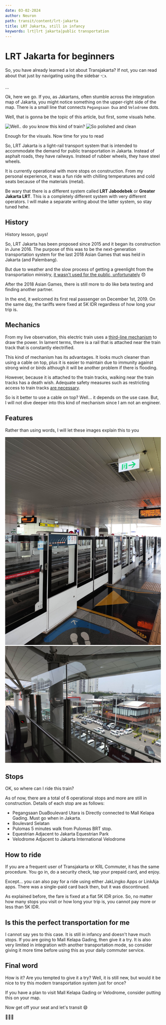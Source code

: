 ```yaml
---
date: 03-02-2024
author: Neuron
path: transit/content/lrt-jakarta
title: LRT Jakarta, still in infancy
keywords: lrt|lrt jakarta|public transportation
---
```


# LRT Jakarta for beginners

So, you have already learned a lot about Transjakarta? If not, you can read about that just by navigating using the sidebar 👈.

...

Ok, here we go. If you, as Jakartans, often stumble across the integration map of Jakarta, you might notice something on the upper-right side of the map. There is a small line that connects `Pegangsaan Dua` and `Velodrome` dots.

Well, that is gonna be the topic of this article, but first, some visuals hehe.

![Well.. do you know this kind of train?](https://cdn.antaranews.com/cache/1200x800/2023/11/07/InShot_20231107_142800691.jpg)
![So polished and clean](https://asset.kompas.com/crops/DEIKNkDv192Z3V715Mtt2JuDi08=/86x57:1013x675/750x500/data/photo/2019/12/01/5de2fe271ece1.jpg)

Enough for the visuals. Now time for you to read

So, LRT Jakarta is a light-rail transport system that is intended to accommodate the demand for public transportation in Jakarta. Instead of asphalt roads, they have railways. Instead of rubber wheels, they have steel wheels.

It is currently operational with more stops on construction. From my personal experience, it was a fun ride with chilling temperatures and cold seats because of the materials (metal).

Be wary that there is a different system called **LRT Jabodebek** or **Greater Jakarta LRT**. This is a completely different system with very different operators. I will make a separate writing about the latter system, so stay tuned hehe.

## History

History lesson, guys!

So, LRT Jakarta has been proposed since 2015 and it began its construction in June 2016. The purpose of this was to be the next-generation transportation system for the last 2018 Asian Games that was held in Jakarta (and Palembang).

But due to weather and the slow process of getting a greenlight from the transportation ministry, [it wasn't used for the public, unfortunately](https://www.cnbcindonesia.com/news/20180816124929-4-28934/gagalnya-lrt-jakarta-melayani-publik-di-asian-games-2018) 😞

After the 2018 Asian Games, there is still more to do like beta testing and finding another partner.

In the end, it welcomed its first real passenger on December 1st, 2019. On the same day, the tariffs were fixed at 5K IDR regardless of how long your trip is.

## Mechanics

From my live observation, this electric train uses a [third-line mechanism](https://adhi.co.id/pengaktifan-listrik-rel-lintasan-lrt-jabodebek/) to draw the power. In lament terms, there is a rail that is attached near the train track that is constantly electrified.

This kind of mechanism has its advantages. It looks much cleaner than using a cable on top, plus it is easier to maintain due to immunity against strong wind or birds although it will be another problem if there is flooding.

However, because it is attached to the train tracks, walking near the train tracks has a death wish. Adequate safety measures such as restricting access to train tracks [are necessary](https://www.railway-technology.com/features/overhead-lines-vs-third-rail-how-does-rail-electrification-work/?cf-view).

So is it better to use a cable on top? Well... it depends on the use case. But, I will not dive deeper into this kind of mechanism since I am not an engineer.

## Features

Rather than using words, I will let these images explain this to you

![The corridor of Pulomas station. It is guarded by tall fences and automatic sliding doors so no one can carelessly step on the third rail](../images/lrt-jakarta-pulomas.jpg)
![This Boulevard Utara station is well-integrated with Mall Kelapa Gading](../images/lrt-jakarta-mkg.jpg)

## Stops

OK, so where can I ride this train?

As of now, there are a total of 6 operational stops and more are still in construction. Details of each stop are as follows:
* Pegangsaan DuaBoulevard Utara is Directly connected to Mall Kelapa Gading. Must go when in Jakarta. 
* Boulevard Selatan
* Pulomas
  5 minutes walk from Pulomas BRT stop.
* Equestrian
  Adjacent to Jakarta Equestrian Park
* Velodrome
  Adjacent to Jakarta International Velodrome

## How to ride

If you are a frequent user of Transjakarta or KRL Commuter, it has the same procedure. You go in, do a security check, tap your prepaid card, and enjoy.

Except... you can also pay for a ride using either JakLingko Apps or LinkAja apps. There was a single-paid card back then, but it was discontinued.

As explained before, the fare is fixed at a flat 5K IDR price. So, no matter how many stops you visit or how long your trip is, you cannot pay more or less than 5K IDR.

## Is this the perfect transportation for me

I cannot say yes to this case. It is still in infancy and doesn't have much stops. If you are going to Mall Kelapa Gading, then give it a try. It is also very limited in integration with another transportation mode, so consider giving it more time before using this as your daily commuter service.

## Final word

How is it? Are you tempted to give it a try?
Well, it is still new, but would it be nice to try this modern transportation system just for once?

If you have a plan to visit Mall Kelapa Gading or Velodrome, consider putting this on your map.

Now get off your seat and let's transit 😄

🚅🚅🚅